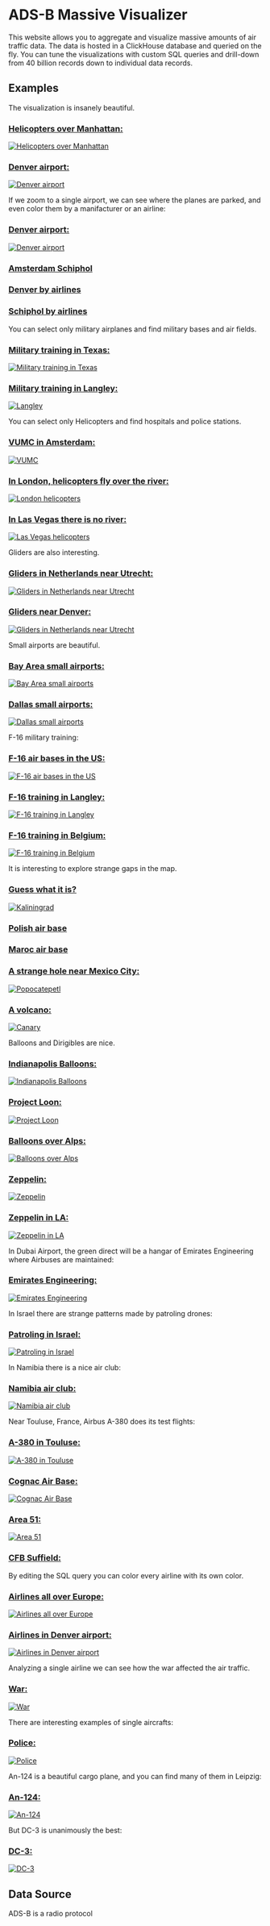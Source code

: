 # ADS-B Massive Visualizer

This website allows you to aggregate and visualize massive amounts of air traffic data. The data is hosted in a ClickHouse database and queried on the fly. You can tune the visualizations with custom SQL queries and drill-down from 40 billion records down to individual data records.

## Examples

The visualization is insanely beautiful.

### [Helicopters over Manhattan:](https://adsb.exposed/?zoom=12&lat=40.7168&lng=285.9893&query=e18e8c8d6a1db73c63953798ad8919a9)
[![Helicopters over Manhattan](pictures/manhattan.png)](https://adsb.exposed/?zoom=12&lat=40.7168&lng=285.9893&query=e18e8c8d6a1db73c63953798ad8919a9)

### [Denver airport:](https://adsb.exposed/?zoom=11&lat=39.8665&lng=255.3566&query=dd3c1af70baafa35055b06fa3556d96e)
[![Denver airport](pictures/denver.png)](https://adsb.exposed/?zoom=12&lat=40.7168&lng=285.9893&query=e18e8c8d6a1db73c63953798ad8919a9)


If we zoom to a single airport, we can see where the planes are parked, and even color them by a manifacturer or an airline:

### [Denver airport:](https://adsb.exposed/?zoom=15&lat=39.8592&lng=255.3276&query=b4659aba93f0e495ef2aa837ee793874)
[![Denver airport](pictures/parking_denver.png)](https://adsb.exposed/?zoom=12&lat=40.7168&lng=285.9893&query=e18e8c8d6a1db73c63953798ad8919a9)

### [Amsterdam Schiphol](https://adsb.exposed/?zoom=14&lat=52.3103&lng=364.7577&query=b4659aba93f0e495ef2aa837ee793874)

### [Denver by airlines](https://adsb.exposed/?zoom=14&lat=39.8629&lng=255.3427&query=685c788488edb2e156049a356f0f5cf1)
### [Schiphol by airlines](https://adsb.exposed/?zoom=14&lat=52.3103&lng=364.7577&query=685c788488edb2e156049a356f0f5cf1)


You can select only military airplanes and find military bases and air fields.

### [Military training in Texas:](https://adsb.exposed/?zoom=7&lat=32.1944&lng=261.9682&query=64acf6eb47ad04237460ef46873f3bc3)
[![Military training in Texas](pictures/military_texas.png)](https://adsb.exposed/?zoom=7&lat=32.1944&lng=261.9682&query=64acf6eb47ad04237460ef46873f3bc3)

### [Military training in Langley:](https://adsb.exposed/?zoom=8&lat=37.7408&lng=285.7004&query=64acf6eb47ad04237460ef46873f3bc3)
[![Langley](pictures/langley.png)](https://adsb.exposed/?zoom=8&lat=37.7408&lng=285.7004&query=64acf6eb47ad04237460ef46873f3bc3)


You can select only Helicopters and find hospitals and police stations.

### [VUMC in Amsterdam:](https://adsb.exposed/?zoom=12&lat=52.3446&lng=364.8814&query=e18e8c8d6a1db73c63953798ad8919a9)
[![VUMC](pictures/vumc.png)](https://adsb.exposed/?zoom=12&lat=52.3446&lng=364.8814&query=e18e8c8d6a1db73c63953798ad8919a9)

### [In London, helicopters fly over the river:](https://adsb.exposed/?zoom=12&lat=51.5079&lng=359.8960&query=e18e8c8d6a1db73c63953798ad8919a9)
[![London helicopters](pictures/london_heli.png)](https://adsb.exposed/?zoom=12&lat=51.5079&lng=359.8960&query=e18e8c8d6a1db73c63953798ad8919a9)

### [In Las Vegas there is no river:](https://adsb.exposed/?zoom=10&lat=36.1374&lng=244.8811&query=e18e8c8d6a1db73c63953798ad8919a9)
[![Las Vegas helicopters](pictures/las_vegas_heli.png)](https://adsb.exposed/?zoom=10&lat=36.1374&lng=244.8811&query=e18e8c8d6a1db73c63953798ad8919a9)


Gliders are also interesting.

### [Gliders in Netherlands near Utrecht:](https://adsb.exposed/?zoom=11&lat=52.1407&lng=365.3043&query=d0df937d8c601cb73c7e4721bea5b7f9)
[![Gliders in Netherlands near Utrecht](pictures/gliders_utrecht.png)](https://adsb.exposed/?zoom=11&lat=52.1407&lng=365.3043&query=d0df937d8c601cb73c7e4721bea5b7f9)

### [Gliders near Denver:](https://adsb.exposed/?zoom=9&lat=39.6691&lng=255.2838&query=d0df937d8c601cb73c7e4721bea5b7f9)
[![Gliders in Netherlands near Utrecht](pictures/gliders_denver.png)](https://adsb.exposed/?zoom=9&lat=39.6691&lng=255.2838&query=d0df937d8c601cb73c7e4721bea5b7f9)


Small airports are beautiful.

### [Bay Area small airports:](https://adsb.exposed/?zoom=9&lat=37.8100&lng=238.0987&query=045cd07e7640e0b6b0d10cf0fd80282c)
[![Bay Area small airports](pictures/small_bay_area.png)](https://adsb.exposed/?zoom=9&lat=37.8100&lng=238.0987&query=045cd07e7640e0b6b0d10cf0fd80282c)

### [Dallas small airports:](https://adsb.exposed/?zoom=9&lat=32.9119&lng=262.9988&query=045cd07e7640e0b6b0d10cf0fd80282c)
[![Dallas small airports](pictures/small_dallas.png)](https://adsb.exposed/?zoom=9&lat=32.9119&lng=262.9988&query=045cd07e7640e0b6b0d10cf0fd80282c)


F-16 military training:

### [F-16 air bases in the US:](https://adsb.exposed/?zoom=5&lat=37.0900&lng=267.1385&query=b8af6c7320f23c451d629cea6ae21826)
[![F-16 air bases in the US](pictures/f16_us.png)](https://adsb.exposed/?zoom=5&lat=37.0900&lng=267.1385&query=b8af6c7320f23c451d629cea6ae21826)

### [F-16 training in Langley:](https://adsb.exposed/?zoom=8&lat=37.4530&lng=284.7047&query=b8af6c7320f23c451d629cea6ae21826)
[![F-16 training in Langley](pictures/f16_langley.png)](https://adsb.exposed/?zoom=8&lat=37.4530&lng=284.7047&query=b8af6c7320f23c451d629cea6ae21826)

### [F-16 training in Belgium:](https://adsb.exposed/?zoom=9&lat=51.3529&lng=365.6607&query=b8af6c7320f23c451d629cea6ae21826)
[![F-16 training in Belgium](pictures/f16_belgium.png)](https://adsb.exposed/?zoom=9&lat=51.3529&lng=365.6607&query=b8af6c7320f23c451d629cea6ae21826)


It is interesting to explore strange gaps in the map.

### [Guess what it is?](https://adsb.exposed/?zoom=7&lat=55.5040&lng=380.2597&query=dd3c1af70baafa35055b06fa3556d96e)
[![Kaliningrad](pictures/kaliningrad.png)](https://adsb.exposed/?zoom=7&lat=55.5040&lng=380.2597&query=dd3c1af70baafa35055b06fa3556d96e)

### [Polish air base](https://adsb.exposed/?zoom=11&lat=54.4764&lng=377.1181&query=dd3c1af70baafa35055b06fa3556d96e)

### [Maroc air base](https://adsb.exposed/?zoom=8&lat=32.7553&lng=352.4367&query=dd3c1af70baafa35055b06fa3556d96e)

### [A strange hole near Mexico City:](https://adsb.exposed/?zoom=9&lat=19.1139&lng=261.3813&query=dd3c1af70baafa35055b06fa3556d96e)
[![Popocatepetl](pictures/popocatepetl.png)](https://adsb.exposed/?zoom=9&lat=19.1139&lng=261.3813&query=dd3c1af70baafa35055b06fa3556d96e)

### [A volcano:](https://adsb.exposed/?zoom=8&lat=28.2122&lng=343.5701&query=dd3c1af70baafa35055b06fa3556d96e)
[![Canary](pictures/canary.png)](https://adsb.exposed/?zoom=8&lat=28.2122&lng=343.5701&query=dd3c1af70baafa35055b06fa3556d96e)


Balloons and Dirigibles are nice.

### [Indianapolis Balloons:](https://adsb.exposed/?zoom=9&lat=39.6839&lng=274.1898&query=55edbfc4030fa2a5d11e18381f45714a)
[![Indianapolis Balloons](pictures/indianapolis_balloons.png)](https://adsb.exposed/?zoom=9&lat=39.6839&lng=274.1898&query=55edbfc4030fa2a5d11e18381f45714a)

### [Project Loon:](https://adsb.exposed/?zoom=8&lat=42.9855&lng=-97.7970&query=070d5c852982451a4a591adf1e843fc1)
[![Project Loon](pictures/loon.png)](https://adsb.exposed/?zoom=8&lat=42.9855&lng=-97.7970&query=070d5c852982451a4a591adf1e843fc1)

### [Balloons over Alps:](https://adsb.exposed/?zoom=7&lat=46.3773&lng=370.1954&query=957e06792b3f21de990ea5e7d3b41555)
[![Balloons over Alps](pictures/alps.png)](https://adsb.exposed/?zoom=7&lat=46.3773&lng=370.1954&query=957e06792b3f21de990ea5e7d3b41555)

### [Zeppelin:](https://adsb.exposed/?zoom=10&lat=40.9685&lng=278.6968&query=d802a21e0db720c55aabe9d5f7503f06&box=41.0931,278.4670,41.0569,278.5219)
[![Zeppelin](pictures/zeppelin.png)](https://adsb.exposed/?zoom=10&lat=40.9685&lng=278.6968&query=d802a21e0db720c55aabe9d5f7503f06&box=41.0931,278.4670,41.0569,278.5219)

### [Zeppelin in LA:](https://adsb.exposed/?zoom=9&lat=33.7335&lng=242.2996&query=d802a21e0db720c55aabe9d5f7503f06)
[![Zeppelin in LA](pictures/zeppelin_la.png)](https://adsb.exposed/?zoom=9&lat=33.7335&lng=242.2996&query=d802a21e0db720c55aabe9d5f7503f06)


In Dubai Airport, the green direct will be a hangar of Emirates Engineering where Airbuses are maintained:

### [Emirates Engineering:](https://adsb.exposed/?zoom=15&lat=25.2518&lng=415.3630&query=b4659aba93f0e495ef2aa837ee793874)
[![Emirates Engineering](pictures/emirates.png)](https://adsb.exposed/?zoom=15&lat=25.2518&lng=415.3630&query=b4659aba93f0e495ef2aa837ee793874)

In Israel there are strange patterns made by patroling drones:

### [Patroling in Israel:](https://adsb.exposed/?zoom=9&lat=31.1092&lng=394.8488&query=685c788488edb2e156049a356f0f5cf1)
[![Patroling in Israel](pictures/israel.png)](https://adsb.exposed/?zoom=9&lat=31.1092&lng=394.8488&query=685c788488edb2e156049a356f0f5cf1)

In Namibia there is a nice air club:

### [Namibia air club:](https://adsb.exposed/?zoom=9&lat=-24.1889&lng=377.9942&query=dd3c1af70baafa35055b06fa3556d96e)
[![Namibia air club](pictures/namibia.png)](https://adsb.exposed/?zoom=9&lat=-24.1889&lng=377.9942&query=dd3c1af70baafa35055b06fa3556d96e)

Near Touluse, France, Airbus A-380 does its test flights:

### [A-380 in Touluse:](https://adsb.exposed/?zoom=8&lat=44.4260&lng=359.5055&query=86f1300b002f59fdabd60da7ffb116b3)
[![A-380 in Touluse](pictures/a380.png)](https://adsb.exposed/?zoom=8&lat=44.4260&lng=359.5055&query=86f1300b002f59fdabd60da7ffb116b3)

### [Cognac Air Base:](https://adsb.exposed/?zoom=8&lat=45.7907&lng=359.7197&query=64acf6eb47ad04237460ef46873f3bc3)
[![Cognac Air Base](pictures/cognac.png)](https://adsb.exposed/?zoom=8&lat=45.7907&lng=359.7197&query=64acf6eb47ad04237460ef46873f3bc3)

### [Area 51:](https://adsb.exposed/?zoom=8&lat=37.2784&lng=243.9184&query=dd3c1af70baafa35055b06fa3556d96e)
[![Area 51](pictures/area51.png)](https://adsb.exposed/?zoom=8&lat=37.2784&lng=243.9184&query=dd3c1af70baafa35055b06fa3556d96e)

### [CFB Suffield:](https://adsb.exposed/?zoom=8&lat=50.4262&lng=249.4501&query=dd3c1af70baafa35055b06fa3556d96e)


By editing the SQL query you can color every airline with its own color.

### [Airlines all over Europe:](https://adsb.exposed/?zoom=5&lat=51.0966&lng=10.3271&query=e9f7cdd454ff0473b47d750316976179)
[![Airlines all over Europe](pictures/eu_airlines.png)](https://adsb.exposed/?zoom=5&lat=51.0966&lng=10.3271&query=e9f7cdd454ff0473b47d750316976179)

### [Airlines in Denver airport:](https://adsb.exposed/?zoom=16&lat=39.8583&lng=255.3277&query=e9f7cdd454ff0473b47d750316976179)
[![Airlines in Denver airport](pictures/denver_airlines.png)](https://adsb.exposed/?zoom=16&lat=39.8583&lng=255.3277&query=e9f7cdd454ff0473b47d750316976179)


Analyzing a single airline we can see how the war affected the air traffic.

### [War:](https://adsb.exposed/?zoom=5&lat=53.5142&lng=18.8965&query=a3ad1397b4d525a5a6b329253635cda6)
[![War](pictures/war.png)](https://adsb.exposed/?zoom=5&lat=53.5142&lng=18.8965&query=a3ad1397b4d525a5a6b329253635cda6)


There are interesting examples of single aircrafts:

### [Police:](https://adsb.exposed/?zoom=10&lat=45.4408&lng=237.4369&query=250e73f7f543ab8c92bd158ea65d666a)
[![Police](pictures/police.png)](https://adsb.exposed/?zoom=10&lat=45.4408&lng=237.4369&query=250e73f7f543ab8c92bd158ea65d666a)

An-124 is a beautiful cargo plane, and you can find many of them in Leipzig:

### [An-124:](https://adsb.exposed/?zoom=5&lat=49.7263&lng=372.8327&query=34a85d5a6486168faa995976917d18f9)
[![An-124](pictures/an124.png)](https://adsb.exposed/?zoom=5&lat=49.7263&lng=372.8327&query=34a85d5a6486168faa995976917d18f9)

But DC-3 is unanimously the best:

### [DC-3:](https://adsb.exposed/?zoom=9&lat=52.2244&lng=4.6732&query=0cb467701aab3ea9d81e9d45f9053a56&box=52.4999,5.4030,52.3978,5.5899)
[![DC-3](pictures/dc3.png)](https://adsb.exposed/?zoom=9&lat=52.2244&lng=4.6732&query=0cb467701aab3ea9d81e9d45f9053a56&box=52.4999,5.4030,52.3978,5.5899)



## Data Source

ADS-B is a radio protocol
